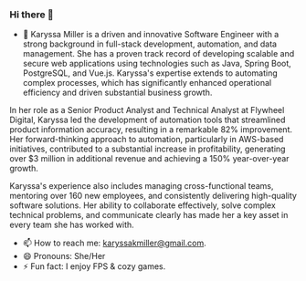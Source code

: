 ### Hi there 👋

<!--
**karyssakm/karyssakm** is a ✨ _special_ ✨ repository because its `README.md` (this file) appears on your GitHub profile.

Here are some ideas to get you started:

- 🔭 I’m currently working on ...
- 🌱 I’m currently learning ...
- 👯 I’m looking to collaborate on ...
- 🤔 I’m looking for help with ...
- 💬 Ask me about ...
- 📫 How to reach me: ...
- 😄 Pronouns: ...
- ⚡ Fun fact: ...
-->

- 🌱 Karyssa Miller is a driven and innovative Software Engineer with a strong background in full-stack development, automation, and data management. She has a proven track record of developing scalable and secure web applications using technologies such as Java, Spring Boot, PostgreSQL, and Vue.js. Karyssa's expertise extends to automating complex processes, which has significantly enhanced operational efficiency and driven substantial business growth.

In her role as a Senior Product Analyst and Technical Analyst at Flywheel Digital, Karyssa led the development of automation tools that streamlined product information accuracy, resulting in a remarkable 82% improvement. Her forward-thinking approach to automation, particularly in AWS-based initiatives, contributed to a substantial increase in profitability, generating over $3 million in additional revenue and achieving a 150% year-over-year growth.

Karyssa's experience also includes managing cross-functional teams, mentoring over 160 new employees, and consistently delivering high-quality software solutions. Her ability to collaborate effectively, solve complex technical problems, and communicate clearly has made her a key asset in every team she has worked with.

- 📫 How to reach me: karyssakmiller@gmail.com.
- 😄 Pronouns: She/Her
- ⚡ Fun fact: I enjoy FPS & cozy games. 
